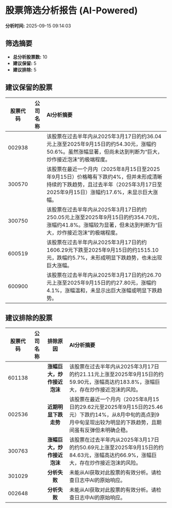 # 股票筛选分析报告 (AI-Powered)

**分析时间:** 2025-09-15 09:14:03

## 筛选摘要

- **总分析股票数:** 10
- **建议保留:** 5
- **建议排除:** 5

## 建议保留的股票

| 股票代码 | 公司名称 | AI分析摘要 |
|:---:|:---:|:---|
| 002938 |  | 该股票在过去半年内从2025年3月17日的约36.04元上涨至2025年9月15日的约54.30元，涨幅约50.6%。虽然涨幅显著，但尚未达到判断为“巨大，炒作接近泡沫”的极端程度。 |
| 300570 |  | 该股票在最近一个月内（2025年8月15日至2025年9月15日）价格略有下跌约4%，但并未形成清晰持续的下跌趋势，且过去半年（2025年3月17日至2025年9月15日）涨幅约17.6%，未显示巨大涨幅。 |
| 300750 |  | 该股票在过去半年内从2025年3月17日的约250.05元上涨至2025年9月15日的约354.70元，涨幅约41.8%。涨幅较为显著，但未达到判断为“巨大，炒作接近泡沫”的极端程度。 |
| 600519 |  | 该股票在过去半年内从2025年3月17日的约1606.29元下跌至2025年9月15日的约1515.10元，跌幅约5.7%，未形成明显下跌趋势，也未出现巨大涨幅。 |
| 600900 |  | 该股票在过去半年内从2025年3月17日的约26.70元上涨至2025年9月15日的约27.80元，涨幅约4.1%，涨幅温和，未显示出巨大涨幅或明显下跌趋势。 |

## 建议排除的股票

| 股票代码 | 公司名称 | 排除原因 | AI分析摘要 |
|:---:|:---:|:---:|:---|
| 601138 |  | **涨幅巨大，炒作接近泡沫** | 该股票在过去半年内从2025年3月17日的约21.11元上涨至2025年9月15日的约59.90元，涨幅高达约183.8%，涨幅巨大，存在炒作接近泡沫的风险。 |
| 002536 |  | **近期明显下跌走势** | 该股票在最近一个月内（2025年8月15日的29.62元至2025年9月15日的25.46元）下跌约14%，从8月中旬的高点到9月中旬呈现出较为明显的下跌趋势，且期间虽有反弹但未明确企稳。 |
| 300763 |  | **涨幅巨大，炒作接近泡沫** | 该股票在过去半年内从2025年3月17日的约50.69元上涨至2025年9月15日的约84.63元，涨幅高达约66.9%，涨幅巨大，存在炒作接近泡沫的风险。 |
| 301029 |  | **分析失败** | 未能从AI获取对此股票的有效分析。请检查日志中AI的原始响应。 |
| 002648 |  | **分析失败** | 未能从AI获取对此股票的有效分析。请检查日志中AI的原始响应。 |
